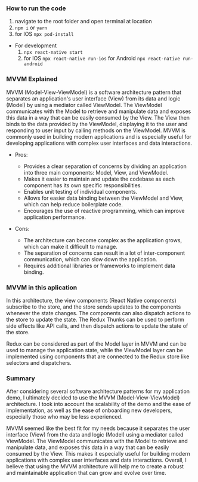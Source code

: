 
### How to run the code

1. navigate to the root folder and open terminal at location
2. `npm i` or `yarn`
3. for IOS `npx pod-install`

- For development
  1. `npx react-native start`
  2. for IOS `npx react-native run-ios`
  for Android `npx react-native run-android`

### MVVM Explained

MVVM (Model-View-ViewModel) is a software architecture pattern that separates an application's user interface (View) from its data and logic (Model) by using a mediator called ViewModel. The ViewModel communicates with the Model to retrieve and manipulate data and exposes this data in a way that can be easily consumed by the View. The View then binds to the data provided by the ViewModel, displaying it to the user and responding to user input by calling methods on the ViewModel. MVVM is commonly used in building modern applications and is especially useful for developing applications with complex user interfaces and data interactions.

- Pros:

  - Provides a clear separation of concerns by dividing an application into three main components: Model, View, and ViewModel.
  - Makes it easier to maintain and update the codebase as each component has its own specific responsibilities.
  - Enables unit testing of individual components.
  - Allows for easier data binding between the ViewModel and View, which can help reduce boilerplate code.
  - Encourages the use of reactive programming, which can improve application performance.
- Cons:

  - The architecture can become complex as the application grows, which can make it difficult to manage.
  - The separation of concerns can result in a lot of inter-component communication, which can slow down the application.
  - Requires additional libraries or frameworks to implement data binding.

### MVVM in this aplication

In this architecture, the view components (React Native components) subscribe to the store, and the store sends updates to the components whenever the state changes. The components can also dispatch actions to the store to update the state. The Redux Thunks can be used to perform side effects like API calls, and then dispatch actions to update the state of the store.

Redux can be considered as part of the Model layer in MVVM and can be used to manage the application state, while the ViewModel layer can be implemented using components that are connected to the Redux store like selectors and dispatchers.

### Summary

After considering several software architecture patterns for my application demo, I ultimately decided to use the MVVM (Model-View-ViewModel) architecture. I took into account the scalability of the demo and the ease of implementation, as well as the ease of onboarding new developers, especially those who may be less experienced.

MVVM seemed like the best fit for my needs because it separates the user interface (View) from the data and logic (Model) using a mediator called ViewModel. The ViewModel communicates with the Model to retrieve and manipulate data, and exposes this data in a way that can be easily consumed by the View. This makes it especially useful for building modern applications with complex user interfaces and data interactions. Overall, I believe that using the MVVM architecture will help me to create a robust and maintainable application that can grow and evolve over time.